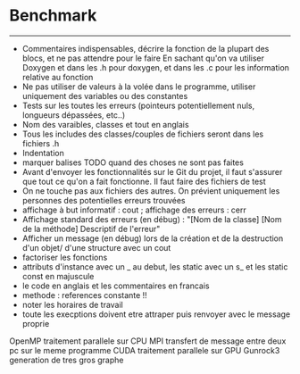 # Benchmark
-----------
* Commentaires indispensables, décrire la fonction de la plupart des blocs, et ne pas attendre pour le faire
En sachant qu'on va utiliser Doxygen et dans les .h pour doxygen, et dans les .c pour les information relative au fonction
* Ne pas utiliser de valeurs à la volée dans le programme, utiliser uniquement des variables ou des constantes
* Tests sur les toutes les erreurs (pointeurs potentiellement nuls, longueurs dépassées, etc..)
* Nom des varaibles, classes et tout en anglais
* Tous les includes des classes/couples de fichiers seront dans les fichiers .h
* Indentation
* marquer balises TODO quand des choses ne sont pas faites
* Avant d'envoyer les fonctionnalités sur le Git du projet, il faut s'assurer que tout ce qu'on a fait fonctionne. Il faut faire des fichiers de test
* On ne touche pas aux fichiers des autres. On prévient uniquement les personnes des potentielles erreurs trouvées
* affichage à but informatif : cout ; affichage des erreurs : cerr
* Affichage standard des erreurs (en débug) : "[Nom de la classe] [Nom de la méthode] Descriptif de l'erreur"
* Afficher un message (en débug) lors de la création et de la destruction d'un objet/ d'une structure avec un cout
* factoriser les fonctions
* attributs d'instance avec un _ au debut, les static avec un s_ et les static const en majuscule
* le code en anglais et les commentaires en francais
* methode : references constante !!
* noter les horaires de travail 
* toute les execptions doivent etre attraper puis renvoyer avec le message proprie

OpenMP traitement parallele sur CPU
MPI transfert de message entre deux pc sur le meme programme
CUDA traitement parallele sur GPU
Gunrock3 generation de tres gros graphe
